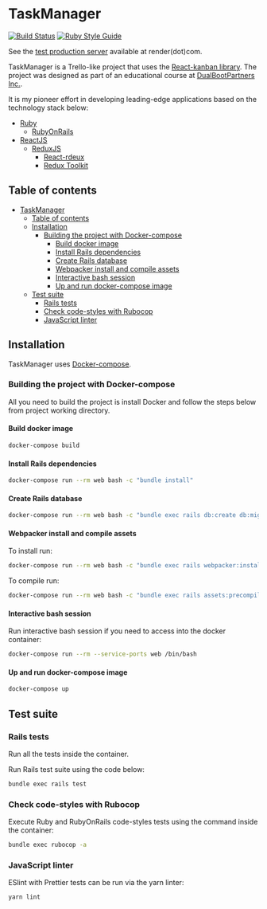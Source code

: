 # TaskManager

[![Build Status](https://img.shields.io/endpoint.svg?url=https%3A%2F%2Factions-badge.atrox.dev%2FSerjZzz%2FTask-Manager%2Fbadge%3Fref%3Ddevelop&style=popout)](https://actions-badge.atrox.dev/SerjZzz/Task-Manager/goto?ref=develop)
[![Ruby Style Guide](https://img.shields.io/badge/code_style-rubocop-brightgreen.svg)](https://github.com/rubocop/rubocop)

See the [test production server](https://task-manager-3d2x.onrender.com/board) available at render(dot)com.

TaskManager is a Trello-like project that uses the [React-kanban library](https://github.com/asseinfo/react-kanban).
The project was designed as part of an educational course at [DualBootPartners Inc.](https://dualbootpartners.com/).

It is my pioneer effort in developing leading-edge applications based on the technology stack below:

- [Ruby](https://github.com/ruby/ruby)
  - [RubyOnRails](https://github.com/rails/rails)
- [ReactJS](https://github.com/facebook/react)
  - [ReduxJS](https://github.com/reduxjs/redux)
    - [React-rdeux](https://github.com/reduxjs/react-redux)
    - [Redux Toolkit](https://github.com/reduxjs/redux-toolkit)

## Table of contents

- [TaskManager](#taskmanager)
  - [Table of contents](#table-of-contents)
  - [Installation](#installation)
    - [Building the project with Docker-compose](#building-the-project-with-docker-compose)
      - [Build docker image](#build-docker-image)
      - [Install Rails dependencies](#install-rails-dependencies)
      - [Create Rails database](#create-rails-database)
      - [Webpacker install and compile assets](#webpacker-install-and-compile-assets)
      - [Interactive bash session](#interactive-bash-session)
      - [Up and run docker-compose image](#up-and-run-docker-compose-image)
  - [Test suite](#test-suite)
    - [Rails tests](#rails-tests)
    - [Check code-styles with Rubocop](#check-code-styles-with-rubocop)
    - [JavaScript linter](#javascript-linter)

## Installation

TaskManager uses [Docker-compose](https://github.com/docker/compose).

### Building the project with Docker-compose

All you need to build the project is install Docker and follow the steps below from project working directory.

#### Build docker image

```bash
docker-compose build
```

#### Install Rails dependencies

```bash
docker-compose run --rm web bash -c "bundle install"
```

#### Create Rails database

```bash
docker-compose run --rm web bash -c "bundle exec rails db:create db:migrate"
```

#### Webpacker install and compile assets

To install run:

```bash
docker-compose run --rm web bash -c "bundle exec rails webpacker:install"
```

To compile run:

```bash
docker-compose run --rm web bash -c "bundle exec rails assets:precompile && bundle exec rails webpacker:compile"
```

#### Interactive bash session

Run interactive bash session if you need to access into the docker container:

```bash
docker-compose run --rm --service-ports web /bin/bash
```

#### Up and run docker-compose image

```bash
docker-compose up
```

## Test suite

### Rails tests

Run all the tests inside the container.

Run Rails test suite using the code below:

```bash
bundle exec rails test
```

### Check code-styles with Rubocop

Execute Ruby and RubyOnRails code-styles tests using the command inside the container:

```bash
bundle exec rubocop -a
```

### JavaScript linter

ESlint with Prettier tests can be run via the yarn linter:

```bash
yarn lint
```

